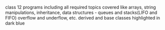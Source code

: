 class 12 programs including all required topics covered like arrays, string manipulations, inheritance, data structures - queues and stacks(LIFO and FIFO) overflow and underflow, etc. 
derived and base classes highlighted in dark blue
